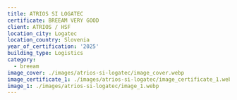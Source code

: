 ```yaml
---
title: ATRIOS SI LOGATEC
certificate: BREEAM VERY GOOD
client: ATRIOS / HSF
location_city: Logatec
location_country: Slovenia
year_of_certification: '2025'
building_type: Logistics
category:
  - breeam
image_cover: ./images/atrios-si-logatec/image_cover.webp
image_certificate_1: ./images/atrios-si-logatec/image_certificate_1.webp
image_1: ./images/atrios-si-logatec/image_1.webp
---
```


